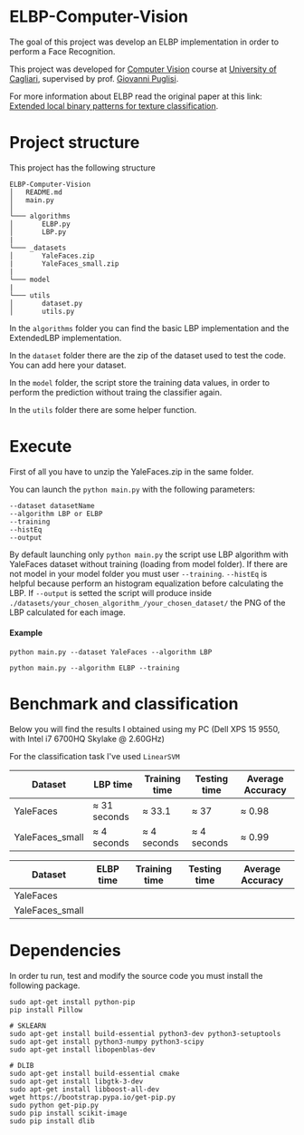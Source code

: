 # ELBP-Computer-Vision

The goal of this project was develop an ELBP implementation in order to perform a Face Recognition.  

This project was developed for [Computer Vision](http://people.unica.it/giovannipuglisi/didattica/insegnamenti/?mu=Guide/PaginaADErogata.do;jsessionid=CBB39621933B1A5C549359BBEFDCA119.jvm1?ad_er_id=2017*N0*N0*S2*26520*20168&ANNO_ACCADEMICO=2017&mostra_percorsi=S&step=1&jsid=CBB39621933B1A5C549359BBEFDCA119.jvm1&nsc=ffffffff0909189545525d5f4f58455e445a4a42378b) course at [University of Cagliari](http://corsi.unica.it/informatica), supervised by prof. [Giovanni Puglisi](http://people.unica.it/giovannipuglisi/).

For more information about ELBP read the original paper at this link: [Extended local binary patterns for texture classification](https://www.sciencedirect.com/science/article/pii/S0262885612000066).



# Project structure

This project has the following structure

```
ELBP-Computer-Vision
│   README.md
│   main.py    
│
└─── algorithms
│    	ELBP.py
│    	LBP.py
|
└─── _datasets
│   	YaleFaces.zip
|		YaleFaces_small.zip
|
└─── model
|
└─── utils
│   	dataset.py
│   	utils.py
```

In the `algorithms` folder you can find the basic LBP implementation and the ExtendedLBP implementation. 

In the `dataset` folder there are the zip of the dataset used to test the code. You can add here your dataset.

In the `model` folder, the script store the training data values, in order to perform the prediction without traing the classifier again. 

In the `utils` folder there are some helper function.

# Execute 

First of all you have to unzip the YaleFaces.zip in the same folder. 

You can launch the `python main.py` with the following parameters: 

```shell
--dataset datasetName
--algorithm LBP or ELBP
--training
--histEq
--output

```

By default launching only `python main.py` the script use LBP algorithm with YaleFaces dataset without training (loading from model folder). If there are not model in your model folder you must user `--training`. 
`--histEq` is helpful because perform an histogram equalization before calculating the LBP.
If `--output` is setted the script will produce inside `./datasets/your_chosen_algorithm_/your_chosen_dataset/` the PNG of the LBP calculated for each image.

#### Example

`python main.py --dataset YaleFaces --algorithm LBP`

`python main.py --algorithm ELBP --training`

# Benchmark and classification

Below you will find the results I obtained using my PC (Dell XPS 15 9550, with Intel i7 6700HQ Skylake @ 2.60GHz)

For the classification task I've used `LinearSVM`

| Dataset         | LBP time     | Training time | Testing time | Average Accuracy |
| --------------- | ------------ | ------------- | ------------ | ---------------- |
| YaleFaces       | ≈ 31 seconds | ≈ 33.1        | ≈ 37         | ≈ 0.98           |
| YaleFaces_small | ≈ 4 seconds  | ≈ 4 seconds   | ≈ 4 seconds  | ≈ 0.99           |

| Dataset         | ELBP time | Training time | Testing time | Average Accuracy |
| --------------- | --------- | ------------- | ------------ | ---------------- |
| YaleFaces       |           |               |              |                  |
| YaleFaces_small |           |               |              |                  |



# Dependencies

In order tu run, test and modify the source code you must install the following package.

```shell
sudo apt-get install python-pip
pip install Pillow

# SKLEARN
sudo apt-get install build-essential python3-dev python3-setuptools 
sudo apt-get install python3-numpy python3-scipy
sudo apt-get install libopenblas-dev

# DLIB
sudo apt-get install build-essential cmake
sudo apt-get install libgtk-3-dev
sudo apt-get install libboost-all-dev
wget https://bootstrap.pypa.io/get-pip.py
sudo python get-pip.py
sudo pip install scikit-image
sudo pip install dlib
```

